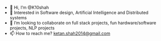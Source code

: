 - 👋 Hi, I’m @K10shah
- 👀 Interested in Software design, Artificial Intelligence and Distributed systems
- 💞️ I’m looking to collaborate on full stack projects, fun hardware/software projects, NLP projects
- 📫 How to reach me? ketan.shah2014@gmail.com

<!---
K10shah/K10shah is a ✨ special ✨ repository because its `README.md` (this file) appears on your GitHub profile.
You can click the Preview link to take a look at your changes.
--->
